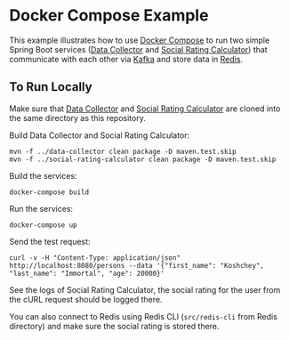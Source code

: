 # Docker Compose Example

This example illustrates how to use [Docker Compose](https://docs.docker.com/compose/) to run two simple Spring Boot services ([Data Collector](https://github.com/yaskovdev/data-collector) and [Social Rating Calculator](https://github.com/yaskovdev/social-rating-calculator)) that communicate with each other via [Kafka](https://kafka.apache.org/) and store data in [Redis](https://redis.io/).

## To Run Locally

Make sure that [Data Collector](https://github.com/yaskovdev/data-collector) and [Social Rating Calculator](https://github.com/yaskovdev/social-rating-calculator) are cloned into the same directory as this repository.

Build Data Collector and Social Rating Calculator:

```
mvn -f ../data-collector clean package -D maven.test.skip
mvn -f ../social-rating-calculator clean package -D maven.test.skip
```

Build the services:

```
docker-compose build
```

Run the services:
```
docker-compose up
```

Send the test request:
```
curl -v -H "Content-Type: application/json" http://localhost:8080/persons --data '{"first_name": "Koshchey", "last_name": "Immortal", "age": 20000}'
```

See the logs of Social Rating Calculator, the social rating for the user from the cURL request should be logged there.

You can also connect to Redis using Redis CLI (`src/redis-cli` from Redis directory) and make sure the social rating is stored there.
